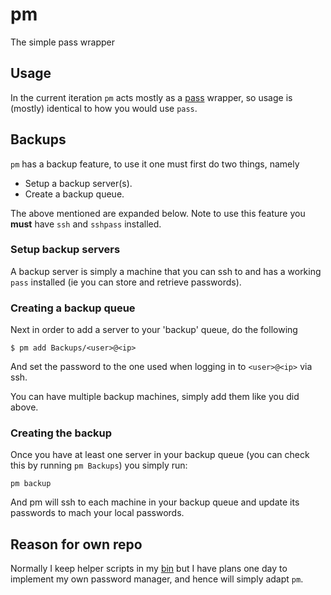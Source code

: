 # pm

The simple pass wrapper

## Usage

In the current iteration `pm` acts mostly as a [pass](https://www.passwordstore.org/)
wrapper, so usage is (mostly) identical to how you would use `pass`.

## Backups

`pm` has a backup feature, to use it one must first do two things, namely

* Setup a backup server(s).
* Create a backup queue.

The above mentioned are expanded below. Note to use this feature you __must__
have `ssh` and `sshpass` installed.

### Setup backup servers

A backup server is simply a machine that you can ssh to and has a working
`pass` installed (ie you can store and retrieve passwords).

### Creating a backup queue

Next in order to add a server to your 'backup' queue, do the following
```
$ pm add Backups/<user>@<ip>
```
And set the password to the one used when logging in to `<user>@<ip>` via ssh.

You can have multiple backup machines, simply add them like you did above.

### Creating the backup

Once you have at least one server in your backup queue (you can check this by
running `pm Backups`) you simply run:
```
pm backup
```
And pm will ssh to each machine in your backup queue and update its passwords
to mach your local passwords.

## Reason for own repo

Normally I keep helper scripts in my [bin](https://github.com/skiqqy/bin) but I
have plans one day to implement my own password manager, and hence will simply
adapt `pm`.
